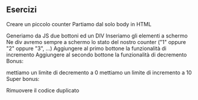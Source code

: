 ## Esercizi
Creare un piccolo counter
Partiamo dal solo body in HTML

Generiamo da JS due bottoni ed un DIV
Inseriamo gli elementi a schermo
Ne div avremo sempre a schermo lo stato del nostro counter ("1" oppure "2" oppure "3", ...)
Aggiungere al primo bottone la funzionalità di incremento
Aggiungere al secondo bottone la funzionalità di decremento
Bonus:

mettiamo un limite di decremento a 0
mettiamo un limite di incremento a 10
Super bonus:

Rimuovere il codice duplicato